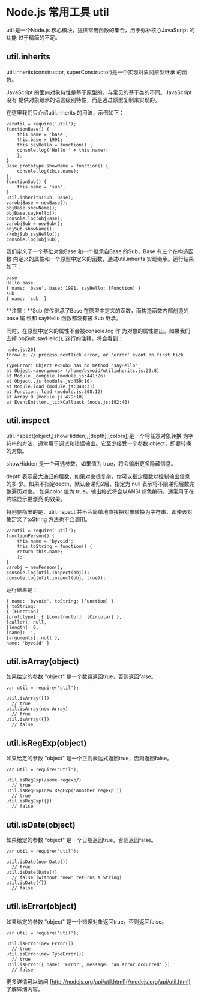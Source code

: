 # Node.js 常用工具 util

util 是一个Node.js 核心模块，提供常用函数的集合，用于弥补核心JavaScript 的功能 过于精简的不足。

## util.inherits

util.inherits(constructor, superConstructor)是一个实现对象间原型继承 的函数。

JavaScript 的面向对象特性是基于原型的，与常见的基于类的不同。JavaScript 没有 提供对象继承的语言级别特性，而是通过原型复制来实现的。

在这里我们只介绍util.inherits 的用法，示例如下：

```
varutil = require('util'); 
functionBase() { 
	this.name = 'base'; 
	this.base = 1991; 
	this.sayHello = function() { 
	console.log('Hello ' + this.name); 
	}; 
} 
Base.prototype.showName = function() { 
	console.log(this.name);
}; 
functionSub() { 
	this.name = 'sub'; 
} 
util.inherits(Sub, Base); 
varobjBase = newBase(); 
objBase.showName(); 
objBase.sayHello(); 
console.log(objBase); 
varobjSub = newSub(); 
objSub.showName(); 
//objSub.sayHello(); 
console.log(objSub); 

```

我们定义了一个基础对象Base 和一个继承自Base 的Sub，Base 有三个在构造函数 内定义的属性和一个原型中定义的函数，通过util.inherits 实现继承。运行结果如下：

```
base 
Hello base 
{ name: 'base', base: 1991, sayHello: [Function] } 
sub 
{ name: 'sub' }

```

**注意：**Sub 仅仅继承了Base 在原型中定义的函数，而构造函数内部创造的 base 属 性和 sayHello 函数都没有被 Sub 继承。

同时，在原型中定义的属性不会被console.log 作 为对象的属性输出。如果我们去掉 objSub.sayHello(); 这行的注释，将会看到：

```
node.js:201 
throw e; // process.nextTick error, or 'error' event on first tick 
^ 
TypeError: Object #<Sub> has no method 'sayHello' 
at Object.<anonymous> (/home/byvoid/utilinherits.js:29:8) 
at Module._compile (module.js:441:26) 
at Object..js (module.js:459:10) 
at Module.load (module.js:348:31) 
at Function._load (module.js:308:12) 
at Array.0 (module.js:479:10) 
at EventEmitter._tickCallback (node.js:192:40) 

```

## util.inspect

util.inspect(object,[showHidden],[depth],[colors])是一个将任意对象转换 为字符串的方法，通常用于调试和错误输出。它至少接受一个参数 object，即要转换的对象。

showHidden 是一个可选参数，如果值为 true，将会输出更多隐藏信息。

depth 表示最大递归的层数，如果对象很复杂，你可以指定层数以控制输出信息的多 少。如果不指定depth，默认会递归2层，指定为 null 表示将不限递归层数完整遍历对象。 如果color 值为 true，输出格式将会以ANSI 颜色编码，通常用于在终端显示更漂亮 的效果。

特别要指出的是，util.inspect 并不会简单地直接把对象转换为字符串，即使该对 象定义了toString 方法也不会调用。

```
varutil = require('util'); 
functionPerson() { 
	this.name = 'byvoid'; 
	this.toString = function() { 
	return this.name; 
	}; 
} 
varobj = newPerson(); 
console.log(util.inspect(obj)); 
console.log(util.inspect(obj, true)); 

```

运行结果是：

```
{ name: 'byvoid', toString: [Function] } 
{ toString: 
{ [Function] 
[prototype]: { [constructor]: [Circular] }, 
[caller]: null, 
[length]: 0, 
[name]: '', 
[arguments]: null }, 
name: 'byvoid' } 

```

## util.isArray(object)

如果给定的参数 "object" 是一个数组返回true，否则返回false。

```
var util = require('util');

util.isArray([])
  // true
util.isArray(new Array)
  // true
util.isArray({})
  // false

```

## util.isRegExp(object)

如果给定的参数 "object" 是一个正则表达式返回true，否则返回false。

```
var util = require('util');

util.isRegExp(/some regexp/)
  // true
util.isRegExp(new RegExp('another regexp'))
  // true
util.isRegExp({})
  // false

```

## util.isDate(object)

如果给定的参数 "object" 是一个日期返回true，否则返回false。

```
var util = require('util');

util.isDate(new Date())
  // true
util.isDate(Date())
  // false (without 'new' returns a String)
util.isDate({})
  // false

```

## util.isError(object)

如果给定的参数 "object" 是一个错误对象返回true，否则返回false。

```
var util = require('util');

util.isError(new Error())
  // true
util.isError(new TypeError())
  // true
util.isError({ name: 'Error', message: 'an error occurred' })
  // false

```

更多详情可以访问 [http://nodejs.org/api/util.html](//nodejs.org/api/util.html) 了解详细内容。

